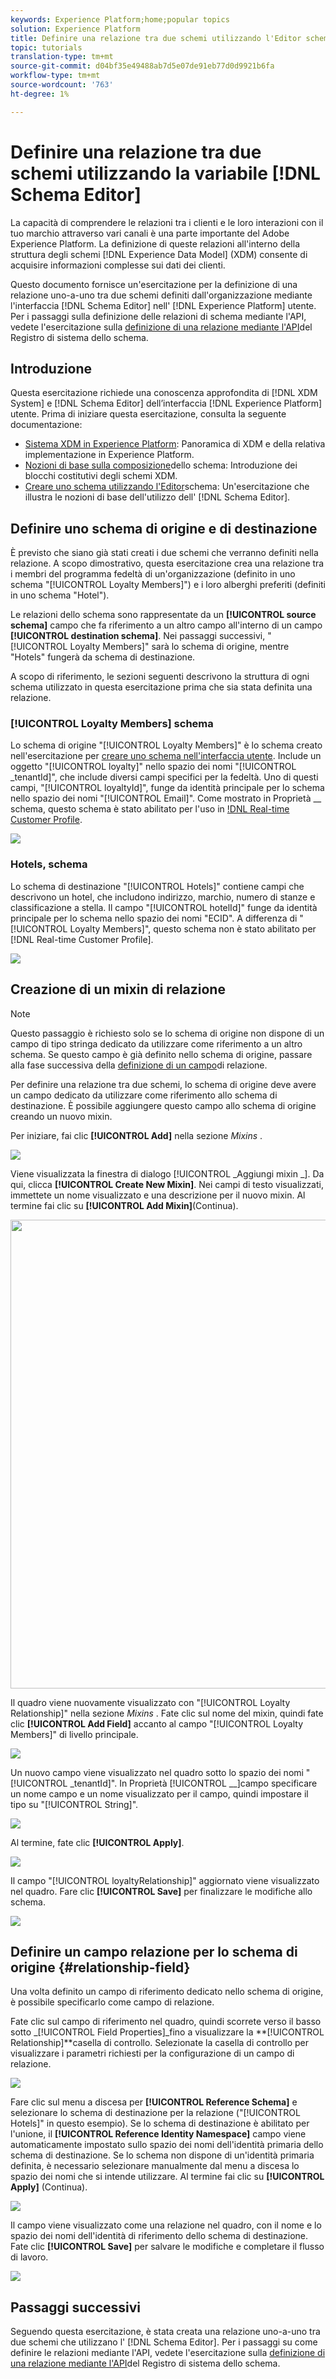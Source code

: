 ```yaml
---
keywords: Experience Platform;home;popular topics
solution: Experience Platform
title: Definire una relazione tra due schemi utilizzando l'Editor schema
topic: tutorials
translation-type: tm+mt
source-git-commit: d04bf35e49488ab7d5e07de91eb77d0d9921b6fa
workflow-type: tm+mt
source-wordcount: '763'
ht-degree: 1%

---
```



# Definire una relazione tra due schemi utilizzando la variabile [!DNL Schema Editor]

La capacità di comprendere le relazioni tra i clienti e le loro interazioni con il tuo marchio attraverso vari canali è una parte importante del  Adobe Experience Platform. La definizione di queste relazioni all&#39;interno della struttura degli schemi [!DNL Experience Data Model] (XDM) consente di acquisire informazioni complesse sui dati dei clienti.

Questo documento fornisce un&#39;esercitazione per la definizione di una relazione uno-a-uno tra due schemi definiti dall&#39;organizzazione mediante l&#39;interfaccia [!DNL Schema Editor] nell&#39; [!DNL Experience Platform] utente. Per i passaggi sulla definizione delle relazioni di schema mediante l&#39;API, vedete l&#39;esercitazione sulla [definizione di una relazione mediante l&#39;API](relationship-api.md)del Registro di sistema dello schema.

## Introduzione

Questa esercitazione richiede una conoscenza approfondita di [!DNL XDM System] e [!DNL Schema Editor] dell’interfaccia [!DNL Experience Platform] utente. Prima di iniziare questa esercitazione, consulta la seguente documentazione:

* [Sistema XDM in  Experience Platform](../home.md): Panoramica di XDM e della relativa implementazione in  Experience Platform.
* [Nozioni di base sulla composizione](../schema/composition.md)dello schema: Introduzione dei blocchi costitutivi degli schemi XDM.
* [Creare uno schema utilizzando l&#39;Editor](create-schema-ui.md)schema: Un&#39;esercitazione che illustra le nozioni di base dell&#39;utilizzo dell&#39; [!DNL Schema Editor].

## Definire uno schema di origine e di destinazione

È previsto che siano già stati creati i due schemi che verranno definiti nella relazione. A scopo dimostrativo, questa esercitazione crea una relazione tra i membri del programma fedeltà di un&#39;organizzazione (definito in uno schema &quot;[!UICONTROL Loyalty Members]&quot;) e i loro alberghi preferiti (definiti in uno schema &quot;Hotel&quot;).

Le relazioni dello schema sono rappresentate da un **[!UICONTROL source schema]** campo che fa riferimento a un altro campo all&#39;interno di un campo **[!UICONTROL destination schema]**. Nei passaggi successivi, &quot;[!UICONTROL Loyalty Members]&quot; sarà lo schema di origine, mentre &quot;Hotels&quot; fungerà da schema di destinazione.

A scopo di riferimento, le sezioni seguenti descrivono la struttura di ogni schema utilizzato in questa esercitazione prima che sia stata definita una relazione.

### [!UICONTROL Loyalty Members] schema

Lo schema di origine &quot;[!UICONTROL Loyalty Members]&quot; è lo schema creato nell&#39;esercitazione per [creare uno schema nell&#39;interfaccia utente](create-schema-ui.md). Include un oggetto &quot;[!UICONTROL loyalty]&quot; nello spazio dei nomi &quot;[!UICONTROL \_tenantId]&quot;, che include diversi campi specifici per la fedeltà. Uno di questi campi, &quot;[!UICONTROL loyaltyId]&quot;, funge da identità principale per lo schema nello spazio dei nomi &quot;[!UICONTROL Email]&quot;. Come mostrato in Proprietà __ schema, questo schema è stato abilitato per l&#39;uso in [!DNL Real-time Customer Profile](../../profile/home.md).

![](../images/tutorials/relationship/loyalty-members.png)

### Hotels, schema

Lo schema di destinazione &quot;[!UICONTROL Hotels]&quot; contiene campi che descrivono un hotel, che includono indirizzo, marchio, numero di stanze e classificazione a stella. Il campo &quot;[!UICONTROL hotelId]&quot; funge da identità principale per lo schema nello spazio dei nomi &quot;ECID&quot;. A differenza di &quot;[!UICONTROL Loyalty Members]&quot;, questo schema non è stato abilitato per [!DNL Real-time Customer Profile].

![](../images/tutorials/relationship/hotels.png)

## Creazione di un mixin di relazione

>[!NOTE]
>
>Questo passaggio è richiesto solo se lo schema di origine non dispone di un campo di tipo stringa dedicato da utilizzare come riferimento a un altro schema. Se questo campo è già definito nello schema di origine, passare alla fase successiva della [definizione di un campo](#relationship-field)di relazione.

Per definire una relazione tra due schemi, lo schema di origine deve avere un campo dedicato da utilizzare come riferimento allo schema di destinazione. È possibile aggiungere questo campo allo schema di origine creando un nuovo mixin.

Per iniziare, fai clic **[!UICONTROL Add]** nella sezione _Mixins_ .

![](../images/tutorials/relationship/loyalty-add-mixin.png)

Viene visualizzata la finestra di dialogo [!UICONTROL _Aggiungi mixin _]. Da qui, clicca **[!UICONTROL Create New Mixin]**. Nei campi di testo visualizzati, immettete un nome visualizzato e una descrizione per il nuovo mixin. Al termine fai clic su **[!UICONTROL Add Mixin]**(Continua).

<img src="../images/tutorials/relationship/loyalty-create-new-mixin.png" width="750"><br>

Il quadro viene nuovamente visualizzato con &quot;[!UICONTROL Loyalty Relationship]&quot; nella sezione _Mixins_ . Fate clic sul nome del mixin, quindi fate clic **[!UICONTROL Add Field]** accanto al campo &quot;[!UICONTROL Loyalty Members]&quot; di livello principale.

![](../images/tutorials/relationship/loyalty-add-field.png)

Un nuovo campo viene visualizzato nel quadro sotto lo spazio dei nomi &quot;[!UICONTROL \_tenantId]&quot;. In Proprietà [!UICONTROL __]campo specificare un nome campo e un nome visualizzato per il campo, quindi impostare il tipo su &quot;[!UICONTROL String]&quot;.

![](../images/tutorials/relationship/relationship-field-details.png)

Al termine, fate clic **[!UICONTROL Apply]**.

![](../images/tutorials/relationship/relationship-field-apply.png)

Il campo &quot;[!UICONTROL loyaltyRelationship]&quot; aggiornato viene visualizzato nel quadro. Fare clic **[!UICONTROL Save]** per finalizzare le modifiche allo schema.

![](../images/tutorials/relationship/relationship-field-save.png)

## Definire un campo relazione per lo schema di origine {#relationship-field}

Una volta definito un campo di riferimento dedicato nello schema di origine, è possibile specificarlo come campo di relazione.

Fate clic sul campo di riferimento nel quadro, quindi scorrete verso il basso sotto _[!UICONTROL Field Properties]_fino a visualizzare la **[!UICONTROL Relationship]**casella di controllo. Selezionate la casella di controllo per visualizzare i parametri richiesti per la configurazione di un campo di relazione.

![](../images/tutorials/relationship/relationship-checkbox.png)

Fare clic sul menu a discesa per **[!UICONTROL Reference Schema]** e selezionare lo schema di destinazione per la relazione (&quot;[!UICONTROL Hotels]&quot; in questo esempio). Se lo schema di destinazione è abilitato per l&#39;unione, il **[!UICONTROL Reference Identity Namespace]** campo viene automaticamente impostato sullo spazio dei nomi dell&#39;identità primaria dello schema di destinazione. Se lo schema non dispone di un&#39;identità primaria definita, è necessario selezionare manualmente dal menu a discesa lo spazio dei nomi che si intende utilizzare. Al termine fai clic su **[!UICONTROL Apply]** (Continua).

![](../images/tutorials/relationship/reference-schema-id-namespace.png)

Il campo viene visualizzato come una relazione nel quadro, con il nome e lo spazio dei nomi dell&#39;identità di riferimento dello schema di destinazione. Fate clic **[!UICONTROL Save]** per salvare le modifiche e completare il flusso di lavoro.

![](../images/tutorials/relationship/relationship-save.png)

## Passaggi successivi

Seguendo questa esercitazione, è stata creata una relazione uno-a-uno tra due schemi che utilizzano l&#39; [!DNL Schema Editor]. Per i passaggi su come definire le relazioni mediante l&#39;API, vedete l&#39;esercitazione sulla [definizione di una relazione mediante l&#39;API](relationship-api.md)del Registro di sistema dello schema.